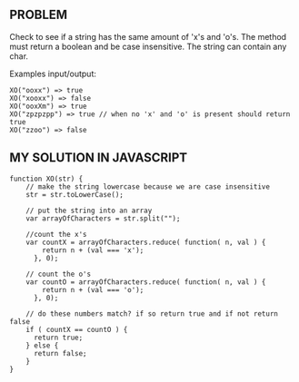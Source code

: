 ## PROBLEM
Check to see if a string has the same amount of 'x's and 'o's. The method must return a boolean and be case insensitive. The string can contain any char.

Examples input/output:
```
XO("ooxx") => true
XO("xooxx") => false
XO("ooxXm") => true
XO("zpzpzpp") => true // when no 'x' and 'o' is present should return true
XO("zzoo") => false
```

## MY SOLUTION IN JAVASCRIPT
```
function XO(str) {
    // make the string lowercase because we are case insensitive
    str = str.toLowerCase();

    // put the string into an array
    var arrayOfCharacters = str.split("");

    //count the x's
    var countX = arrayOfCharacters.reduce( function( n, val ) {
        return n + (val === 'x');
      }, 0);
      
    // count the o's
    var countO = arrayOfCharacters.reduce( function( n, val ) {
        return n + (val === 'o');
      }, 0);
    
    // do these numbers match? if so return true and if not return false
    if ( countX == countO ) {
      return true;
    } else {
      return false;
    }
}
```
